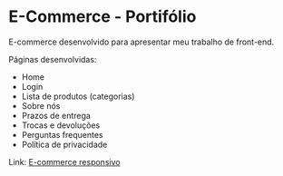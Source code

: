 # E-Commerce - Portifólio
E-commerce desenvolvido para apresentar meu trabalho de front-end. 

Páginas desenvolvidas:

* Home
* Login
* Lista de produtos (categorias)
* Sobre nós
* Prazos de entrega
* Trocas e devoluções
* Perguntas frequentes
* Política de privacidade

Link: [E-commerce responsivo](https://e-commerce-portifolio.000webhostapp.com/)